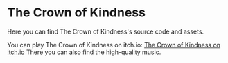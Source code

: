 # The Crown of Kindness

Here you can find The Crown of Kindness's source code and assets.

You can play The Crown of Kindness on itch.io: [The Crown of Kindness on itch.io](https://cakemaker8.itch.io/the-crown-of-kindness)
There you can also find the high-quality music.

